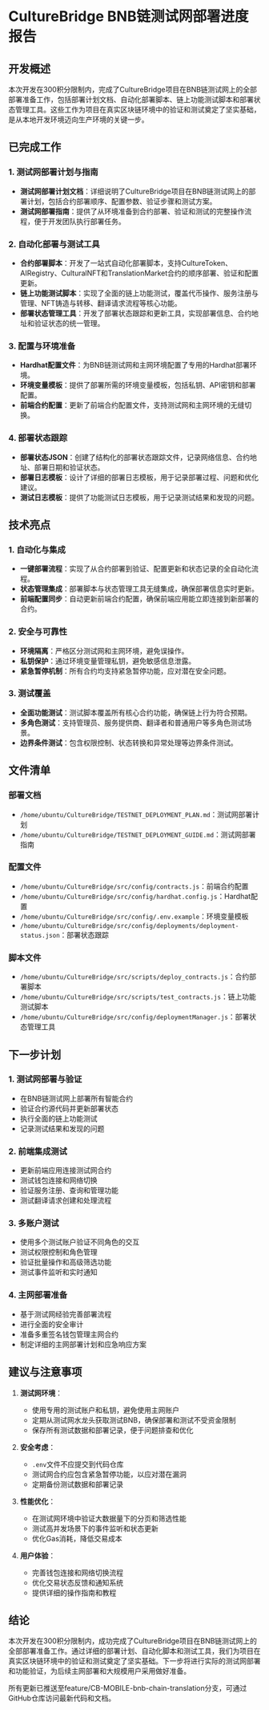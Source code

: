 # CultureBridge BNB链测试网部署进度报告

## 开发概述

本次开发在300积分限制内，完成了CultureBridge项目在BNB链测试网上的全部部署准备工作，包括部署计划文档、自动化部署脚本、链上功能测试脚本和部署状态管理工具。这些工作为项目在真实区块链环境中的验证和测试奠定了坚实基础，是从本地开发环境迈向生产环境的关键一步。

## 已完成工作

### 1. 测试网部署计划与指南

- **测试网部署计划文档**：详细说明了CultureBridge项目在BNB链测试网上的部署计划，包括合约部署顺序、配置参数、验证步骤和测试方案。
- **测试网部署指南**：提供了从环境准备到合约部署、验证和测试的完整操作流程，便于开发团队执行部署任务。

### 2. 自动化部署与测试工具

- **合约部署脚本**：开发了一站式自动化部署脚本，支持CultureToken、AIRegistry、CulturalNFT和TranslationMarket合约的顺序部署、验证和配置更新。
- **链上功能测试脚本**：实现了全面的链上功能测试，覆盖代币操作、服务注册与管理、NFT铸造与转移、翻译请求流程等核心功能。
- **部署状态管理工具**：开发了部署状态跟踪和更新工具，实现部署信息、合约地址和验证状态的统一管理。

### 3. 配置与环境准备

- **Hardhat配置文件**：为BNB链测试网和主网环境配置了专用的Hardhat部署环境。
- **环境变量模板**：提供了部署所需的环境变量模板，包括私钥、API密钥和部署配置。
- **前端合约配置**：更新了前端合约配置文件，支持测试网和主网环境的无缝切换。

### 4. 部署状态跟踪

- **部署状态JSON**：创建了结构化的部署状态跟踪文件，记录网络信息、合约地址、部署日期和验证状态。
- **部署日志模板**：设计了详细的部署日志模板，用于记录部署过程、问题和优化建议。
- **测试日志模板**：提供了功能测试日志模板，用于记录测试结果和发现的问题。

## 技术亮点

### 1. 自动化与集成

- **一键部署流程**：实现了从合约部署到验证、配置更新和状态记录的全自动化流程。
- **状态管理集成**：部署脚本与状态管理工具无缝集成，确保部署信息实时更新。
- **前端配置同步**：自动更新前端合约配置，确保前端应用能立即连接到新部署的合约。

### 2. 安全与可靠性

- **环境隔离**：严格区分测试网和主网环境，避免误操作。
- **私钥保护**：通过环境变量管理私钥，避免敏感信息泄露。
- **紧急暂停机制**：所有合约均支持紧急暂停功能，应对潜在安全问题。

### 3. 测试覆盖

- **全面功能测试**：测试脚本覆盖所有核心合约功能，确保链上行为符合预期。
- **多角色测试**：支持管理员、服务提供商、翻译者和普通用户等多角色测试场景。
- **边界条件测试**：包含权限控制、状态转换和异常处理等边界条件测试。

## 文件清单

### 部署文档

- `/home/ubuntu/CultureBridge/TESTNET_DEPLOYMENT_PLAN.md`：测试网部署计划
- `/home/ubuntu/CultureBridge/TESTNET_DEPLOYMENT_GUIDE.md`：测试网部署指南

### 配置文件

- `/home/ubuntu/CultureBridge/src/config/contracts.js`：前端合约配置
- `/home/ubuntu/CultureBridge/src/config/hardhat.config.js`：Hardhat配置
- `/home/ubuntu/CultureBridge/src/config/.env.example`：环境变量模板
- `/home/ubuntu/CultureBridge/src/config/deployments/deployment-status.json`：部署状态跟踪

### 脚本文件

- `/home/ubuntu/CultureBridge/src/scripts/deploy_contracts.js`：合约部署脚本
- `/home/ubuntu/CultureBridge/src/scripts/test_contracts.js`：链上功能测试脚本
- `/home/ubuntu/CultureBridge/src/config/deploymentManager.js`：部署状态管理工具

## 下一步计划

### 1. 测试网部署与验证

- 在BNB链测试网上部署所有智能合约
- 验证合约源代码并更新部署状态
- 执行全面的链上功能测试
- 记录测试结果和发现的问题

### 2. 前端集成测试

- 更新前端应用连接测试网合约
- 测试钱包连接和网络切换
- 验证服务注册、查询和管理功能
- 测试翻译请求创建和处理流程

### 3. 多账户测试

- 使用多个测试账户验证不同角色的交互
- 测试权限控制和角色管理
- 验证批量操作和高级筛选功能
- 测试事件监听和实时通知

### 4. 主网部署准备

- 基于测试网经验完善部署流程
- 进行全面的安全审计
- 准备多重签名钱包管理主网合约
- 制定详细的主网部署计划和应急响应方案

## 建议与注意事项

1. **测试网环境**：
   - 使用专用的测试账户和私钥，避免使用主网账户
   - 定期从测试网水龙头获取测试BNB，确保部署和测试不受资金限制
   - 保存所有测试数据和部署记录，便于问题排查和优化

2. **安全考虑**：
   - `.env`文件不应提交到代码仓库
   - 测试网合约应包含紧急暂停功能，以应对潜在漏洞
   - 定期备份测试数据和部署记录

3. **性能优化**：
   - 在测试网环境中验证大数据量下的分页和筛选性能
   - 测试高并发场景下的事件监听和状态更新
   - 优化Gas消耗，降低交易成本

4. **用户体验**：
   - 完善钱包连接和网络切换流程
   - 优化交易状态反馈和通知系统
   - 提供详细的操作指南和教程

## 结论

本次开发在300积分限制内，成功完成了CultureBridge项目在BNB链测试网上的全部部署准备工作。通过详细的部署计划、自动化脚本和测试工具，我们为项目在真实区块链环境中的验证和测试奠定了坚实基础。下一步将进行实际的测试网部署和功能验证，为后续主网部署和大规模用户采用做好准备。

所有更新已推送至feature/CB-MOBILE-bnb-chain-translation分支，可通过GitHub仓库访问最新代码和文档。
